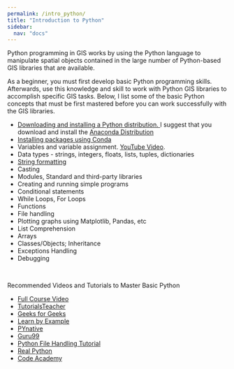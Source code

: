 ```yaml
---
permalink: /intro_python/
title: "Introduction to Python"
sidebar:
  nav: "docs" 
---
```



Python programming in GIS works by using the Python language to manipulate spatial objects contained in the large number of Python-based GIS libraries that are available. 

As a beginner, you must first develop basic Python programming skills.  Afterwards, use this knowledge and skill to work with Python GIS libraries to accomplish specific GIS tasks.  Below, I list some of the basic Python concepts that must be first mastered before you can work successfully with the GIS libraries.  

<ul>
<li> <a href="https://problemsolvingwithpython.com/01-Orientation/01.03-Installing-Anaconda-on-Windows/"> Downloading and installing a Python distribution. </a> I suggest that you download and install the <a href = "https://www.anaconda.com/products/individual">Anaconda Distribution</a> </li>
<li> <a href = "https://docs.anaconda.com/anaconda/user-guide/tasks/install-packages/"> Installing packages using Conda </a> </li>
<li> Variables and variable assignment.   <a href = "https://www.youtube.com/watch?v=yj3Uopm6XvY"> YouTube Video</a>.</li>
<li> Data types - strings, integers, floats, lists, tuples, dictionaries </li>
  <li> <a href = "https://realpython.com/python-string-formatting/"> String formatting </a></li>
<li> Casting </li>
<li> Modules, Standard and third-party libraries  </li>
<li> Creating and running simple programs </li>
<li>	Conditional statements </li>
<li>  While Loops, For Loops  </li>
<li>  Functions  </li>
<li>  File handling  </li>
<li>  Plotting graphs using Matplotlib, Pandas, etc  </li>
<li>  List Comprehension  </li>
<li>	Arrays  </li>
<li>	Classes/Objects;  Inheritance </li>
<li>  Exceptions Handling </li>
<li>  Debugging  </li>
</ul>
<br/>
 
Recommended Videos and Tutorials to Master Basic Python  

* <a href = "https://www.youtube.com/watch?v=yE9v9rt6ziw">Full Course Video </a>  
* <a href = "https://www.tutorialsteacher.com/python/python-editors">TutorialsTeacher </a>  
* <a href = "https://guides.github.com/features/pages/">Geeks for Geeks </a>  
* <a href ="https://www.learnbyexample.org/python-if-else-elif-statement/">Learn by Example </a>   
* <a href = "https://pynative.com/python-if-else-and-for-loop-exercise-with-solutions/">PYnative  </a>  
*	<a href = "https://www.guru99.com/reading-and-writing-files-in-python.html">Guru99 </a>   
* <a href = "https://www.softwaretestinghelp.com/python/python-file-reading-writing/">Python File Handling Tutorial 
* <a href = "https://realpython.com/inheritance-composition-python/">Real Python </a>   
* <a href = "https://www.codecademy.com/learn/learn-python-3/modules/learn-python3-classes/cheatsheet">Code Academy </a>        
 

